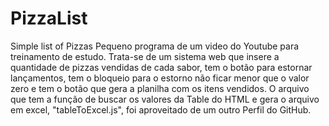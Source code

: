# PizzaList
Simple list of Pizzas
Pequeno programa de um video do Youtube para treinamento de estudo.
Trata-se de um sistema web que insere a quantidade de pizzas vendidas de cada sabor, tem o botão para estornar lançamentos, tem o bloqueio para o estorno não ficar menor que o valor zero e tem o botão que gera a planilha com os itens vendidos.
O arquivo que tem a função de buscar os valores da Table do HTML e gera o arquivo em excel, "tableToExcel.js", foi aproveitado de um outro Perfil do GitHub.
